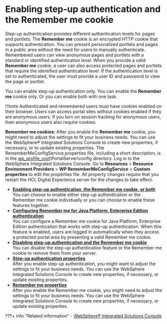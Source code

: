 # Enabling step-up authentication and the Remember me cookie

Step-up authentication provides different authentication levels for pages and portlets. The **Remember me** cookie is an encrypted HTTP cookie that supports authentication. You can present personalized portlets and pages in a public area without the need for users to manually authenticate. Remembered users can view anonymous pages and portlets with a standard or identified authentication level. When you provide a valid **Remember me** cookie, a user can also access protected pages and portlets that require the identified authentication level. If the authentication level is set to authenticated, the user must provide a user ID and password to view the page or portlet.

You can enable step-up authentication only. You can enable the **Remember me** cookie only. Or you can enable both with one task.

!!!note
    Authenticated and remembered users must have cookies enabled on their browser. Users can access portal sites without cookies enabled if they are anonymous users. If you turn on session tracking for anonymous users, then anonymous users also require cookies.

**Remember me cookies:** After you enable the **Remember me** cookie, you might need to adjust the settings to fit your business needs. You can use the WebSphere® Integrated Solutions Console to create new properties, if necessary, or to update existing properties. The RememberMeConfigService.properties file, including a short description, is in the [wp\_profile\_root](../../../../../../../guide_me/wpsdirstr.md)\\PortalServer\\config directory. Log in to the WebSphere Integrated Solutions Console. Go to **Resources** \> **Resource Environment Providers** \> **WP RememberMeConfigService** \> **Custom properties** to edit the properties file. All property changes require that you restart the HCL Digital Experience server for the changes to take effect.

-   **[Enabling step-up authentication, the Remember me cookie, or both](step_auth_task.md)**  
You can choose to enable either step-up authentication or the Remember me cookie individually or you can choose to enable these features together.
-   **[Configuring Remember me for Java Platform, Enterprise Edition authentication](configure_remme_j2eeauth.md)**  
You can configure a Remember me cookie for Java Platform, Enterprise Edition authentication that works with step-up authentication. When this feature is enabled, users are logged in automatically when they access a protected portal area by presenting a valid Remember me cookie.
-   **[Disabling step-up authentication and the Remember me cookie](step_auth_disable.md)**  
You can disable the step-up authentication feature or the Remember me cookie to remove them from your server.
-   **[Step-up authentication properties](stepup_auth_prop.md)**  
After you enable step-up authentication, you might want to adjust the settings to fit your business needs. You can use the WebSphere Integrated Solutions Console to create new properties, if necessary, or update existing properties.
-   **[Remember me properties](remme_prop.md)**  
After you enable the Remember me cookie, you might need to adjust the settings to fit your business needs. You can use the WebSphere Integrated Solutions Console to create new properties, if necessary, or update existing properties.



???+ info "Related information"
    - [WebSphere® Integrated Solutions Console](../../../../../../../deploy_dx/manage/portal_admin_tools/WebSphere_Integrated_Solutions_Console.md)
